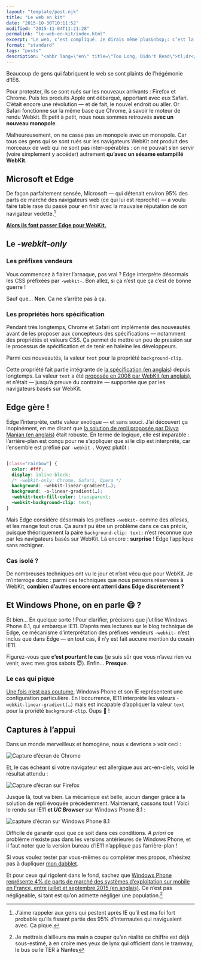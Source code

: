 ```yaml
---
layout: "template/post.njk"
title: "Le web en kit"
date: "2015-10-30T10:11:52"
modified: "2015-11-04T11:21:28"
permalink: "le-web-en-kit/index.html"
excerpt: "Le web, cʼest compliqué. Je dirais même plus&nbsp;: cʼest la jungle. De multiples sources, de multiples protocoles dʼéchange de données, de multiple manière dʼaccéder aux contenus. Et aussi plein de gens qui fabriquent des morceaux de web. Ceux-là sont un minimum flemmards —&nbsp;je le sais bien, jʼen fais partie. Alors régulièrement, nous cédons à la facilité et cela produit des perturbations dans La Force. Un exemple&nbsp;? Les sites `-webkit-` _only_. Parlons-en&nbsp;!"
format: "standard"
tags: "posts"
description: "<abbr lang=\"en\" title=\"Too Long, Didn't Read\">tl;dr</abbr>&nbsp;: jetez un œil <a href=\"https://dabblet.com/gist/08fddf3666c39ebc62ca\">à ce dabblet</a> sur Edge —&nbsp;qui gère <code>-webkit-background-clip: text;</code> sans broncher."
---
```

Beaucoup de gens qui fabriquent le web se sont plaints de lʼhégémonie dʼIE6.

Pour protester, ils se sont rués sur les nouveaux arrivants&nbsp;: Firefox et Chrome. Puis les produits Apple ont débarqué, apportant avec eux Safari. Cʼétait encore une révolution —&nbsp;et de fait, le nouvel endroit ou aller. Or Safari fonctionne sur la même base que Chrome, à savoir le moteur de rendu Webkit. Et petit à petit, nous nous sommes retrouvés **avec un nouveau monopole**.

Malheureusement, on ne casse pas un monopole avec un monopole. Car tous ces gens qui se sont rués sur les navigateurs WebKit ont produit des morceaux de web qui ne sont pas inter-opérables&nbsp;: on ne pouvait sʼen servir (voire simplement y accéder) autrement **quʼavec un sésame estampillé WebKit**.

## Microsoft et Edge

De façon parfaitement sensée, Microsoft —&nbsp;qui détenait environ 95% des parts de marché des navigateurs web (ce qui lui est reproché)&nbsp;— a voulu faire table rase du passé pour en finir avec la mauvaise réputation de son navigateur vedette.[^1]

[^1]: Jʼaime rappeler aux gens qui pestent après IE quʼil est ma foi fort probable quʼils fissent partie des 95% dʼinternautes qui naviguaient avec. Ça pique.



[**Alors ils font passer Edge pour WebKit.**](https://blogs.windows.com/msedgedev/2015/06/17/building-a-more-interoperable-web-with-microsoft-edge/)

## Le _\-webkit-only_

### Les préfixes vendeurs

Vous commencez à flairer lʼarnaque, pas vrai&nbsp;? Edge interprète désormais les CSS préfixées par `-webkit-`. Bon allez, si ça nʼest que ça cʼest de bonne guerre&nbsp;!

Sauf que… **Non**. Ça ne sʼarrête pas à ça.

### Les propriétés hors spécification

Pendant très longtemps, Chrome et Safari ont implémenté des nouveautés avant de les proposer aux concepteurs des spécifications —&nbsp;notamment des propriétés et valeurs CSS. Ça permet de mettre un peu de pression sur le processus de spécification et de tenir en haleine les développeurs.

Parmi ces nouveautés, la valeur `text` pour la propriété `background-clip`.

Cette propriété fait partie intégrante de [la spécification (en anglais](https://drafts.csswg.org/css-backgrounds-3/#the-background-clip)) depuis longtemps. La valeur `text` a été [proposée en 2008 par WebKit (en anglais)](https://www.webkit.org/blog/164/background-clip-text/), et nʼétait —&nbsp;jusquʼà preuve du contraire&nbsp;— supportée que par les navigateurs basés sur WebKit.

## Edge gère&nbsp;!

Edge lʼinterprète, cette valeur exotique —&nbsp;et sans souci. Jʼai découvert ça inopinément, en me disant que [la solution de repli proposée par Divya Manian (en anglais)](https://nimbupani.com/using-background-clip-for-text-with-css-fallback.html) était robuste. En terme de logique, elle est imparable&nbsp;: lʼarrière-plan est conçu pour ne sʼappliquer que si le clip est interprété, car lʼensemble est préfixé par `-webkit-`. Voyez plutôt&nbsp;:

```css

[class="rainbow"] {
  color: #fff;
  display: inline-block;
  /* -webkit-only: Chrome, Safari, Opera */  
  background: -webkit-linear-gradient(…);
  background: -o-linear-gradient(…);
  -webkit-text-fill-color: transparent;
  -webkit-background-clip: text;
}
```

Mais Edge considère désormais les préfixes `-webkit-` comme des _aliases_, et les mange tout crus. Ça aurait pu être un problème dans ce cas précis, puisque théoriquement la paire `background-clip: text;` nʼest reconnue que par les navigateurs basés sur WebKit. Là encore&nbsp;: **surprise**&nbsp;! Edge lʼapplique sans rechigner.

### Cas isolé&nbsp;?

De nombreuses techniques ont vu le jour et nʼont vécu que pour WebKit. Je mʼinterroge donc&nbsp;: parmi ces techniques que nous pensons réservées à WebKit, **combien dʼautres encore ont atterri dans Edge discrètement&nbsp;?**

## Et Windows Phone, on en parle&nbsp;😄&nbsp;?

Et bien… En quelque sorte&nbsp;! Pour clarifier, précisons que jʼutilise Windows Phone 8.1, qui embarque IE11. Dʼaprès mes lectures sur le blog technique de Edge, ce mécanisme dʼinterprétation des préfixes vendeurs `-webkit-` nʼest inclus que dans Edge —&nbsp;en tout cas, il nʼy est fait aucune mention du cousin IE11.

Figurez-vous que **cʼest pourtant le cas** (je suis sûr que vous nʼavez rien vu venir, avec mes gros sabots&nbsp;😇). Enfin… **Presque**.

### Le cas qui pique

[Une fois nʼest pas coutume](https://www.ffoodd.fr/ie9-sur-wp7-et-font-face-je-taime-moi-non-plus/), Windows Phone et son IE représentent une configuration particulière. En lʼoccurrence, IE11 interprète les valeurs `-webkit-linear-gradient(…)` mais est incapable dʼappliquer la valeur `text` pour la proriété `background-clip`. Oups&nbsp;🙈&nbsp;!

## Captures à lʼappui

Dans un monde merveilleux et homogène, nous «&nbsp;devrions&nbsp;» voir ceci&nbsp;:

![Capture dʼécran de Chrome](/images/2015/10/chrome-300x31.png "Un arc-en-ciel incrusté au texte en CSS, visible sur les navigateurs WebKit et Edge")

Et, le cas échéant si votre navigateur est allergique aux arc-en-ciels, voici le résultat attendu&nbsp;:

![Capture dʼécran sur Firefox](/images/2015/10/firefox.png "Le texte est simplement blanc sur Firefox et IE, pas dʼarc-en-ciel à lʼhorizon")

Jusque là, tout va bien. La mécanique est belle, aucun danger grâce à la solution de repli évoquée précédemment. Maintenant, cassons tout&nbsp;! Voici le rendu sur IE11 **et _UC Browser_** sur Windows Phone 8.1&nbsp;:

![capture dʼécran sur Windows Phone 8.1](/images/2015/10/windowsphone.jpg "Le texte est blanc, mais lʼarrière-plan arc-en-ciel est appliqué")

Difficile de garantir quoi que ce soit dans ces conditions. _A priori_ ce problème nʼexiste pas dans les versions antérieures de Windows Phone, et il faut noter que la version bureau dʼIE11 nʼapplique pas lʼarrière-plan&nbsp;!

Si vous voulez tester par vous-mêmes ou compléter mes propos, nʼhésitez pas à dupliquer [mon dabblet](https://dabblet.com/gist/08fddf3666c39ebc62ca).

Et pour ceux qui rigolent dans le fond, sachez que [Windows Phone représente 4% de parts de marché des systèmes dʼexploitation sur mobile en France, entre juillet et septembre 2015 (en anglais)](https://gs.statcounter.com/#mobile_os-FR-monthly-201507-201509-bar). Ce nʼest pas négligeable, si tant est quʼon admette négliger une population.[^2]

[^2]: Je mettrais dʼailleurs ma main a couper quʼen réalité ce chiffre est déjà sous-estimé, à en croire mes yeux de lynx qui officient dans le tramway, le bus ou le TER à Nantes

